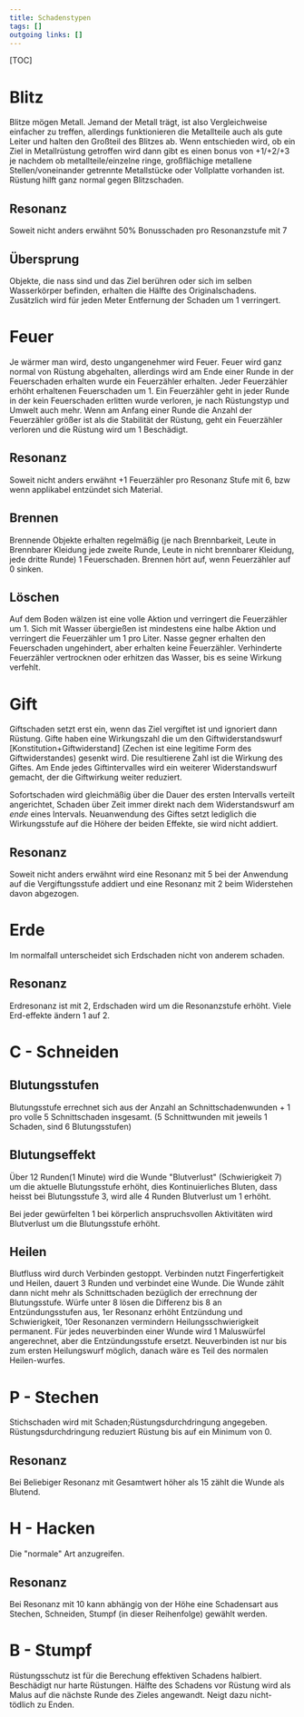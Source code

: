 ```yaml
---
title: Schadenstypen  
tags: []
outgoing links: []  
---
```

[TOC]

# Blitz
Blitze mögen Metall. Jemand der Metall trägt, ist also Vergleichweise einfacher zu treffen, allerdings funktionieren die Metallteile auch als gute Leiter und halten den Großteil des Blitzes ab. Wenn entschieden wird, ob ein Ziel in Metallrüstung getroffen wird dann gibt es einen bonus von +1/+2/+3 je nachdem ob metallteile/einzelne ringe, großflächige metallene Stellen/voneinander getrennte Metallstücke oder Vollplatte vorhanden ist. Rüstung hilft ganz normal gegen Blitzschaden.

## Resonanz
Soweit nicht anders erwähnt 50% Bonusschaden pro Resonanzstufe mit 7

## Übersprung
Objekte, die nass sind und das Ziel berühren oder sich im selben Wasserkörper befinden, erhalten die Hälfte des Originalschadens. Zusätzlich wird für jeden Meter Entfernung der Schaden um 1 verringert.

# Feuer
Je wärmer man wird, desto ungangenehmer wird Feuer.
Feuer wird ganz normal von Rüstung abgehalten, allerdings wird am Ende einer Runde in der Feuerschaden erhalten wurde ein Feuerzähler erhalten.
Jeder Feuerzähler erhöht erhaltenen Feuerschaden um 1.
Ein Feuerzähler geht in jeder Runde in der kein Feuerschaden erlitten wurde verloren, je nach Rüstungstyp und Umwelt auch mehr. 
Wenn am Anfang einer Runde die Anzahl der Feuerzähler größer ist als die Stabilität der Rüstung, geht ein Feuerzähler verloren und die Rüstung wird um 1 Beschädigt.

## Resonanz
Soweit nicht anders erwähnt +1 Feuerzähler pro Resonanz Stufe mit 6, bzw wenn applikabel entzündet sich Material.

## Brennen
Brennende Objekte erhalten regelmäßig (je nach Brennbarkeit, Leute in Brennbarer Kleidung jede zweite Runde, Leute in nicht brennbarer Kleidung, jede dritte Runde) 1 Feuerschaden. Brennen hört auf, wenn Feuerzähler auf 0 sinken.

## Löschen
Auf dem Boden wälzen ist eine volle Aktion und verringert die Feuerzähler um 1.
Sich mit Wasser übergießen ist mindestens eine halbe Aktion und verringert die Feuerzähler um 1 pro Liter.
Nasse gegner erhalten den Feuerschaden ungehindert, aber erhalten keine Feuerzähler. Verhinderte Feuerzähler vertrocknen oder erhitzen das Wasser, bis es seine Wirkung verfehlt. 

# Gift
Giftschaden setzt erst ein, wenn das Ziel vergiftet ist und ignoriert dann Rüstung. Gifte haben eine Wirkungszahl die um den Giftwiderstandswurf [Konstitution+Giftwiderstand] (Zechen ist eine legitime Form des Giftwiderstandes) gesenkt wird. Die resultierene Zahl ist die Wirkung des Giftes. Am Ende jedes Giftintervalles wird ein weiterer Widerstandswurf gemacht, der die Giftwirkung weiter reduziert.

Sofortschaden wird gleichmäßig über die Dauer des ersten Intervalls verteilt angerichtet, Schaden über Zeit immer direkt nach dem Widerstandswurf am *ende* eines Intervals. 
Neuanwendung des Giftes setzt lediglich die Wirkungsstufe auf die Höhere der beiden Effekte, sie wird nicht addiert. 
## Resonanz
Soweit nicht anders erwähnt wird eine Resonanz mit 5 bei der Anwendung auf die Vergiftungsstufe addiert und eine Resonanz mit 2 beim Widerstehen davon abgezogen.

# Erde
Im normalfall unterscheidet sich Erdschaden nicht von anderem schaden.

## Resonanz
Erdresonanz ist mit 2, Erdschaden wird um die Resonanzstufe erhöht.
Viele Erd-effekte ändern 1 auf 2.


# C - Schneiden
## Blutungsstufen
Blutungsstufe errechnet sich aus der Anzahl an Schnittschadenwunden + 1 pro volle 5 Schnittschaden insgesamt.
(5 Schnittwunden mit jeweils 1 Schaden, sind 6 Blutungsstufen)
## Blutungseffekt
Über 12 Runden(1 Minute) wird die Wunde "Blutverlust" (Schwierigkeit 7) um die aktuelle Blutungsstufe erhöht, dies Kontinuierliches Bluten, dass heisst bei Blutungsstufe 3, wird alle 4 Runden Blutverlust um 1 erhöht.

Bei jeder gewürfelten 1 bei körperlich anspruchsvollen Aktivitäten wird Blutverlust um die Blutungsstufe erhöht.
## Heilen
Blutfluss wird durch Verbinden gestoppt. Verbinden nutzt Fingerfertigkeit und Heilen, dauert 3 Runden und verbindet eine Wunde. Die Wunde zählt dann nicht mehr als Schnittschaden bezüglich der errechnung der Blutungsstufe. Würfe unter 8 lösen die Differenz bis 8 an Entzündungsstufen aus, 1er Resonanz erhöht Entzündung und Schwierigkeit, 10er Resonanzen vermindern Heilungsschwierigkeit permanent.
Für jedes neuverbinden einer Wunde wird 1 Maluswürfel angerechnet, aber die Entzündungsstufe ersetzt. Neuverbinden ist nur bis zum ersten Heilungswurf möglich, danach wäre es Teil des normalen Heilen-wurfes.

# P - Stechen
Stichschaden wird mit Schaden;Rüstungsdurchdringung angegeben. Rüstungsdurchdringung reduziert Rüstung bis auf ein Minimum von 0. 

## Resonanz 
Bei Beliebiger Resonanz mit Gesamtwert höher als 15 zählt die Wunde als Blutend.
 
# H - Hacken
Die "normale" Art anzugreifen. 
## Resonanz
Bei Resonanz mit 10 kann abhängig von der Höhe eine Schadensart aus Stechen, Schneiden, Stumpf (in dieser Reihenfolge) gewählt werden.

# B - Stumpf
Rüstungsschutz ist für die Berechung effektiven Schadens halbiert.  
Beschädigt nur harte Rüstungen. 
Hälfte des Schadens vor Rüstung wird als Malus auf die nächste Runde des Zieles angewandt.
Neigt dazu nicht-tödlich zu Enden.
